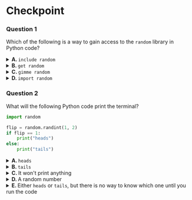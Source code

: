 
# Checkpoint

### Question 1

Which of the following is a way to gain access to the `random` library in Python code?

<details>
<summary>
<b>A. </b>
<code>include random</code>
</summary>

&emsp; :x: **INCORRECT**

</details>
<details>
<summary>
<b>B. </b>
<code>get random</code>
</summary>

&emsp; :x: **INCORRECT**

</details>
<details>
<summary>
<b>C. </b>
<code>gimme random</code>
</summary>

&emsp; :x: **INCORRECT**

</details>
<details>
<summary>
<b>D. </b>
<code>import random</code>
</summary>

&emsp; :heavy_check_mark: **CORRECT**

</details>

### Question 2

What will the following Python code print the terminal?

```python
import random

flip = random.randint(1, 2)
if flip == 1:
    print("heads")
else:
    print("tails")
```

<details>
<summary>
<b>A. </b>
<code>heads</code>
</summary>

&emsp; :x: **INCORRECT**

</details>
<details>
<summary>
<b>B. </b>
<code>tails</code>
</summary>

&emsp; :x: **INCORRECT**

</details>
<details>
<summary>
<b>C. </b>
It won't print anything
</summary>

&emsp; :x: **INCORRECT**

</details>
<details>
<summary>
<b>D. </b>
A random number
</summary>

&emsp; :x: **INCORRECT**

</details>
<details>
<summary>
<b>E. </b>
Either <code>heads</code> or <code>tails</code>, but there is no way to know which one until you run the code
</summary>

&emsp; :heavy_check_mark: **CORRECT**

</details>
